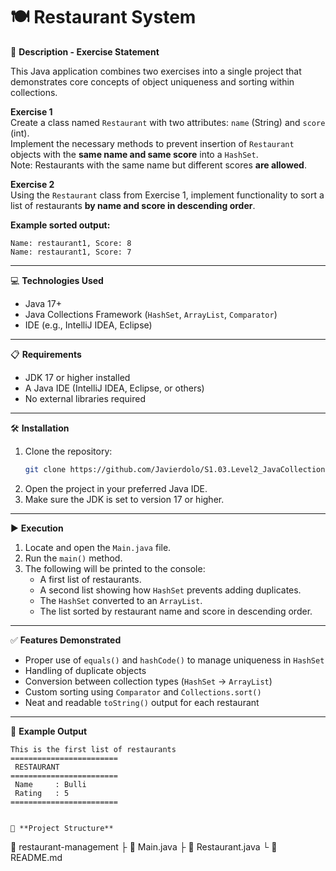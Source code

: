 # 🍽️ Restaurant System

📄 **Description - Exercise Statement**

This Java application combines two exercises into a single project that demonstrates core concepts of object uniqueness and sorting within collections.

**Exercise 1**  
Create a class named `Restaurant` with two attributes: `name` (String) and `score` (int).  
Implement the necessary methods to prevent insertion of `Restaurant` objects with the **same name and same score** into a `HashSet`.  
Note: Restaurants with the same name but different scores **are allowed**.

**Exercise 2**  
Using the `Restaurant` class from Exercise 1, implement functionality to sort a list of restaurants **by name and score in descending order**.

**Example sorted output:**
```
Name: restaurant1, Score: 8  
Name: restaurant1, Score: 7
```

---

💻 **Technologies Used**

- Java 17+
- Java Collections Framework (`HashSet`, `ArrayList`, `Comparator`)
- IDE (e.g., IntelliJ IDEA, Eclipse)

---

📋 **Requirements**

- JDK 17 or higher installed
- A Java IDE (IntelliJ IDEA, Eclipse, or others)
- No external libraries required

---

🛠️ **Installation**

1. Clone the repository:
   ```bash
   git clone https://github.com/Javierdolo/S1.03.Level2_JavaCollections.git
   ```
2. Open the project in your preferred Java IDE.
3. Make sure the JDK is set to version 17 or higher.

---

▶️ **Execution**

1. Locate and open the `Main.java` file.
2. Run the `main()` method.
3. The following will be printed to the console:
    - A first list of restaurants.
    - A second list showing how `HashSet` prevents adding duplicates.
    - The `HashSet` converted to an `ArrayList`.
    - The list sorted by restaurant name and score in descending order.

---

✅ **Features Demonstrated**

- Proper use of `equals()` and `hashCode()` to manage uniqueness in `HashSet`
- Handling of duplicate objects
- Conversion between collection types (`HashSet` → `ArrayList`)
- Custom sorting using `Comparator` and `Collections.sort()`
- Neat and readable `toString()` output for each restaurant

---

📌 **Example Output**
```
This is the first list of restaurants
========================
 RESTAURANT
========================
 Name     : Bulli
 Rating   : 5
========================


📁 **Project Structure**
```
📆 restaurant-management
├ 📌 Main.java
├ 📌 Restaurant.java
└ 📌 README.md
```